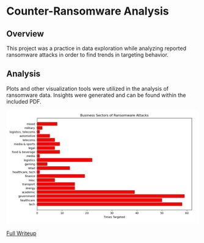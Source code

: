 # Counter-Ransomware Analysis

## Overview

This project was a practice in data exploration while analyzing reported ransomware attacks in order to find trends in targeting behavior.

## Analysis

Plots and other visualization tools were utilized in the analysis of ransomware data. Insights were generated and can be found within the included PDF.

![Vis](../Images/ransomeware_targets.png "Target Histogram")

<a href="https://github.com/kinikepike1/ProjectShowcase/tree/main/CounterRansomware/Counter-Ransomware.pdf" target="_blank" rel="noopener noreferrer">Full Writeup</a>
